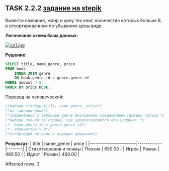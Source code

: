 ## TASK 2.2.2 [задание на stepik](https://stepik.org/lesson/308886/step/2?unit=291012)
Вывести название, жанр и цену тех книг, количество которых больше 8, в отсортированном по убыванию цены виде.

**Логическая схема базы данных:**

[![cx1.jpg](https://i.postimg.cc/gk69DKfL/cx1.jpg)](https://postimg.cc/qz0ZB2Bp)

**Решение**:

```SQL
SELECT title, name_genre, price
FROM book
    INNER JOIN genre
    ON book.genre_id = genre.genre_id
WHERE amount > 8
ORDER BY price DESC;
```

Перевод на человеческий:
```SQL
/*выбери столбцы title, name_genre, price*/
/*из таблицы book*/
/*соединённой с таблицей genre внутренним соединением (выбери только те данные, которые являются общими для этих таблиц)*/
/*выбери только те строки, где удовлетворяются оба условия: */
/*- book.genre_id = genre.genre_id*/
/*- количество > 8*/
/*отсортируй по цене в порядке убывания*/
```

**Результат**:
| title                 | name_genre | price  |
|-----------------------|------------|--------|
| Стихотворения и поэмы | Поэзия     | 650.00 |
| Игрок                 | Роман      | 480.50 |
| Идиот                 | Роман      | 460.00 |

Affected rows: 3
